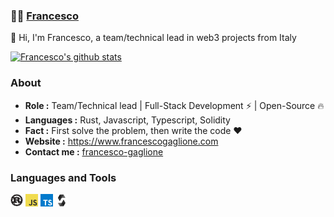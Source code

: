 ###  :man_technologist:  [Francesco](https://github.com/francesco-gaglione)

👋 Hi, I'm Francesco, a team/technical lead in web3 projects from Italy 

[![Francesco's github stats](https://github-readme-stats.vercel.app/api?username=francesco-gaglione&count_private=true&show_icons=true&theme=radical)](https://github.com/francesco-gaglione)

### About

-  **Role :** Team/Technical lead | Full-Stack Development :zap: | Open-Source :fire:    
-  **Languages :** Rust, Javascript, Typescript, Solidity
-  **Fact :** First solve the problem, then write the code :heart:
-  **Website :** https://www.francescogaglione.com
-  **Contact me :** [francesco-gaglione](mailto:francesco.gaglione.p@gmail.com)


### Languages and Tools

<code><img height="20" src="https://raw.githubusercontent.com/github/explore/80688e429a7d4ef2fca1e82350fe8e3517d3494d/topics/rust/rust.png"></code>
<code><img height="20" src="https://raw.githubusercontent.com/github/explore/80688e429a7d4ef2fca1e82350fe8e3517d3494d/topics/javascript/javascript.png"></code>
<code><img height="20" src="https://raw.githubusercontent.com/github/explore/80688e429a7d4ef2fca1e82350fe8e3517d3494d/topics/typescript/typescript.png"></code>
<code><img height="20" src="https://raw.githubusercontent.com/github/explore/80688e429a7d4ef2fca1e82350fe8e3517d3494d/topics/solidity/solidity.png"></code>

